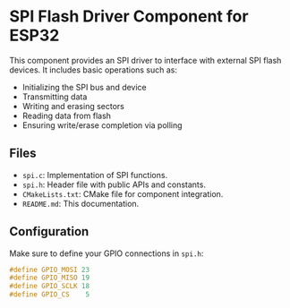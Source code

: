 # SPI Flash Driver Component for ESP32

This component provides an SPI driver to interface with external SPI flash devices. It includes basic operations such as:

- Initializing the SPI bus and device
- Transmitting data
- Writing and erasing sectors
- Reading data from flash
- Ensuring write/erase completion via polling

## Files

- `spi.c`: Implementation of SPI functions.
- `spi.h`: Header file with public APIs and constants.
- `CMakeLists.txt`: CMake file for component integration.
- `README.md`: This documentation.

## Configuration

Make sure to define your GPIO connections in `spi.h`:
```c
#define GPIO_MOSI 23
#define GPIO_MISO 19
#define GPIO_SCLK 18
#define GPIO_CS    5

